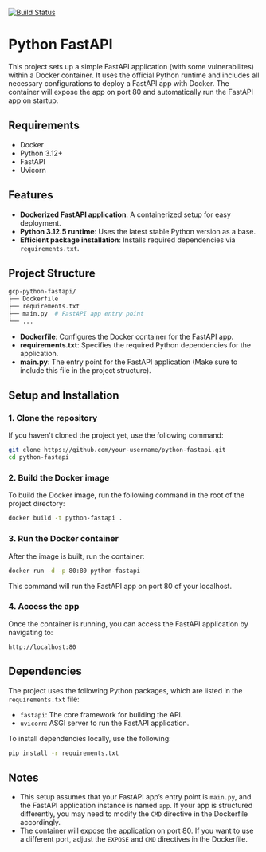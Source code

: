 [![Build Status](https://dev.azure.com/devsecblueprint/python-fastapi/_apis/build/status%2FDefault?branchName=main)](https://dev.azure.com/devsecblueprint/python-fastapi/_build/latest?definitionId=6&branchName=main)

# Python FastAPI

This project sets up a simple FastAPI application (with some vulnerabilites) within a Docker container. It uses the official Python runtime and includes all necessary configurations to deploy a FastAPI app with Docker. The container will expose the app on port 80 and automatically run the FastAPI app on startup.

## Requirements

- Docker
- Python 3.12+
- FastAPI
- Uvicorn

## Features

- **Dockerized FastAPI application**: A containerized setup for easy deployment.
- **Python 3.12.5 runtime**: Uses the latest stable Python version as a base.
- **Efficient package installation**: Installs required dependencies via `requirements.txt`.

## Project Structure

```bash
gcp-python-fastapi/
├── Dockerfile
├── requirements.txt
├── main.py  # FastAPI app entry point
└── ...
```

- **Dockerfile**: Configures the Docker container for the FastAPI app.
- **requirements.txt**: Specifies the required Python dependencies for the application.
- **main.py**: The entry point for the FastAPI application (Make sure to include this file in the project structure).

## Setup and Installation

### 1. Clone the repository

If you haven't cloned the project yet, use the following command:

```bash
git clone https://github.com/your-username/python-fastapi.git
cd python-fastapi
```

### 2. Build the Docker image

To build the Docker image, run the following command in the root of the project directory:

```bash
docker build -t python-fastapi .
```

### 3. Run the Docker container

After the image is built, run the container:

```bash
docker run -d -p 80:80 python-fastapi
```

This command will run the FastAPI app on port 80 of your localhost.

### 4. Access the app

Once the container is running, you can access the FastAPI application by navigating to:

```
http://localhost:80
```

## Dependencies

The project uses the following Python packages, which are listed in the `requirements.txt` file:

- `fastapi`: The core framework for building the API.
- `uvicorn`: ASGI server to run the FastAPI application.

To install dependencies locally, use the following:

```bash
pip install -r requirements.txt
```

## Notes

- This setup assumes that your FastAPI app’s entry point is `main.py`, and the FastAPI application instance is named `app`. If your app is structured differently, you may need to modify the `CMD` directive in the Dockerfile accordingly.
- The container will expose the application on port 80. If you want to use a different port, adjust the `EXPOSE` and `CMD` directives in the Dockerfile.
